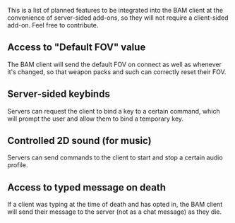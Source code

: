 This is a list of planned features to be integrated into the BAM client at the convenience of server-sided add-ons, so they will not require a client-sided add-on.
Feel free to contribute.

## Access to "Default FOV" value

The BAM client will send the default FOV on connect as well as whenever it's changed, so that weapon packs and such can correctly reset their FOV.

## Server-sided keybinds

Servers can request the client to bind a key to a certain command, which will prompt the user and allow them to bind a temporary key.

## Controlled 2D sound (for music)

Servers can send commands to the client to start and stop a certain audio profile.

## Access to typed message on death

If a client was typing at the time of death and has opted in, the BAM client will send their message to the server (not as a chat message) as they die.
